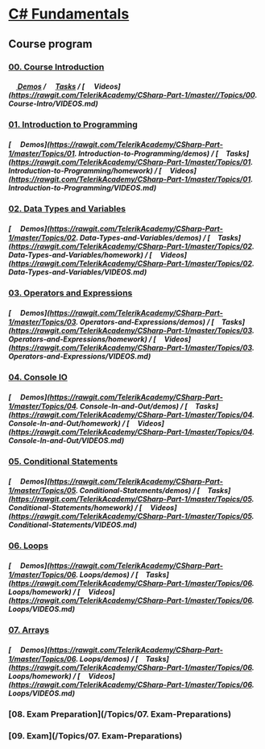 #   [C# Fundamentals](https://telerikacademy.com/Courses/Courses/Details/385)

## Course program

### [00. Course Introduction](https://rawgit.com/TelerikAcademy/CSharp-Part-1/master/Topics/00.%20Course-Intro/index.html)

##### [<img src="https://raw.githubusercontent.com/TelerikAcademy/Common/master/icons/code.png" height="15"> Demos](https://rawgit.com/TelerikAcademy/CSharp-Part-1/master/Topics/00.%20Course-Intro/demos) / [<img src="https://raw.githubusercontent.com/TelerikAcademy/Common/master/icons/homework.png" height="15">Tasks](https://rawgit.com/TelerikAcademy/CSharp-Part-1/master/Topics/00.%20Course-Intro/homework) / [<img src="https://raw.githubusercontent.com/TelerikAcademy/Common/master/icons/video.png" height="15"> Videos](https://rawgit.com/TelerikAcademy/CSharp-Part-1/master//Topics/00. Course-Intro/VIDEOS.md)

### [01. Introduction to Programming](https://rawgit.com/TelerikAcademy/CSharp-Part-1/master/Topics/01.%20Introduction-to-Programming/index.html)

##### [<img src="https://raw.githubusercontent.com/TelerikAcademy/Common/master/icons/code.png" height="15"> Demos](https://rawgit.com/TelerikAcademy/CSharp-Part-1/master/Topics/01. Introduction-to-Programming/demos) / [<img src="https://raw.githubusercontent.com/TelerikAcademy/Common/master/icons/homework.png" height="15">Tasks](https://rawgit.com/TelerikAcademy/CSharp-Part-1/master/Topics/01. Introduction-to-Programming/homework) / [<img src="https://raw.githubusercontent.com/TelerikAcademy/Common/master/icons/video.png" height="13"> Videos](https://rawgit.com/TelerikAcademy/CSharp-Part-1/master/Topics/01. Introduction-to-Programming/VIDEOS.md)

### [02. Data Types and Variables](https://rawgit.com/TelerikAcademy/CSharp-Part-1/master/Topics/02.%20Data-Types-and-Variables/index.html)

##### [<img src="https://raw.githubusercontent.com/TelerikAcademy/Common/master/icons/code.png" height="15"> Demos](https://rawgit.com/TelerikAcademy/CSharp-Part-1/master/Topics/02. Data-Types-and-Variables/demos) / [<img src="https://raw.githubusercontent.com/TelerikAcademy/Common/master/icons/homework.png" height="15">Tasks](https://rawgit.com/TelerikAcademy/CSharp-Part-1/master/Topics/02. Data-Types-and-Variables/homework) / [<img src="https://raw.githubusercontent.com/TelerikAcademy/Common/master/icons/video.png" height="13"> Videos](https://rawgit.com/TelerikAcademy/CSharp-Part-1/master/Topics/02. Data-Types-and-Variables/VIDEOS.md)

### [03. Operators and Expressions](https://rawgit.com/TelerikAcademy/CSharp-Part-1/master/Topics/03.%20Operators-and-Expressions/index.html)

##### [<img src="https://raw.githubusercontent.com/TelerikAcademy/Common/master/icons/code.png" height="15"> Demos](https://rawgit.com/TelerikAcademy/CSharp-Part-1/master/Topics/03. Operators-and-Expressions/demos) / [<img src="https://raw.githubusercontent.com/TelerikAcademy/Common/master/icons/homework.png" height="15">Tasks](https://rawgit.com/TelerikAcademy/CSharp-Part-1/master/Topics/03. Operators-and-Expressions/homework) / [<img src="https://raw.githubusercontent.com/TelerikAcademy/Common/master/icons/video.png" height="13"> Videos](https://rawgit.com/TelerikAcademy/CSharp-Part-1/master/Topics/03. Operators-and-Expressions/VIDEOS.md)

### [04. Console IO](https://rawgit.com/TelerikAcademy/CSharp-Part-1/master/Topics/04.%20Console-In-and-Out/index.html)

##### [<img src="https://raw.githubusercontent.com/TelerikAcademy/Common/master/icons/code.png" height="15"> Demos](https://rawgit.com/TelerikAcademy/CSharp-Part-1/master/Topics/04. Console-In-and-Out/demos) / [<img src="https://raw.githubusercontent.com/TelerikAcademy/Common/master/icons/homework.png" height="15">Tasks](https://rawgit.com/TelerikAcademy/CSharp-Part-1/master/Topics/04. Console-In-and-Out/homework) / [<img src="https://raw.githubusercontent.com/TelerikAcademy/Common/master/icons/video.png" height="13"> Videos](https://rawgit.com/TelerikAcademy/CSharp-Part-1/master/Topics/04. Console-In-and-Out/VIDEOS.md)

### [05. Conditional Statements](https://rawgit.com/TelerikAcademy/CSharp-Part-1/master/Topics/05.%20Conditional-Statements/index.html)

##### [<img src="https://raw.githubusercontent.com/TelerikAcademy/Common/master/icons/code.png" height="15"> Demos](https://rawgit.com/TelerikAcademy/CSharp-Part-1/master/Topics/05. Conditional-Statements/demos) / [<img src="https://raw.githubusercontent.com/TelerikAcademy/Common/master/icons/homework.png" height="15">Tasks](https://rawgit.com/TelerikAcademy/CSharp-Part-1/master/Topics/05. Conditional-Statements/homework) / [<img src="https://raw.githubusercontent.com/TelerikAcademy/Common/master/icons/video.png" height="13"> Videos](https://rawgit.com/TelerikAcademy/CSharp-Part-1/master/Topics/05. Conditional-Statements/VIDEOS.md)

### [06. Loops](https://rawgit.com/TelerikAcademy/CSharp-Part-1/master/Topics/06.%20Loops/index.html)

##### [<img src="https://raw.githubusercontent.com/TelerikAcademy/Common/master/icons/code.png" height="15"> Demos](https://rawgit.com/TelerikAcademy/CSharp-Part-1/master/Topics/06. Loops/demos) / [<img src="https://raw.githubusercontent.com/TelerikAcademy/Common/master/icons/homework.png" height="15">Tasks](https://rawgit.com/TelerikAcademy/CSharp-Part-1/master/Topics/06. Loops/homework) / [<img src="https://raw.githubusercontent.com/TelerikAcademy/Common/master/icons/video.png" height="13"> Videos](https://rawgit.com/TelerikAcademy/CSharp-Part-1/master/Topics/06. Loops/VIDEOS.md)

### [07. Arrays](https://rawgit.com/TelerikAcademy/CSharp-Part-1/master/Topics/07.%20Arrays/index.html#/)

##### [<img src="https://raw.githubusercontent.com/TelerikAcademy/Common/master/icons/code.png" height="15"> Demos](https://rawgit.com/TelerikAcademy/CSharp-Part-1/master/Topics/06. Loops/demos) / [<img src="https://raw.githubusercontent.com/TelerikAcademy/Common/master/icons/homework.png" height="15">Tasks](https://rawgit.com/TelerikAcademy/CSharp-Part-1/master/Topics/06. Loops/homework) / [<img src="https://raw.githubusercontent.com/TelerikAcademy/Common/master/icons/video.png" height="13"> Videos](https://rawgit.com/TelerikAcademy/CSharp-Part-1/master/Topics/06. Loops/VIDEOS.md)

### [08. Exam Preparation](/Topics/07. Exam-Preparations)

### [09. Exam](/Topics/07. Exam-Preparations)
